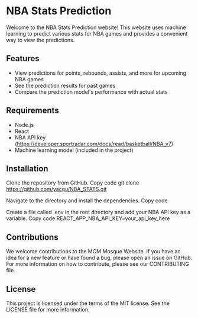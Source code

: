 # NBA Stats Prediction
 
Welcome to the NBA Stats Prediction website! This website uses machine learning to predict various stats for NBA games and provides a convenient way to view the predictions.

## Features

- View predictions for points, rebounds, assists, and more for upcoming NBA games
- See the prediction results for past games
- Compare the prediction model's performance with actual stats

## Requirements

- Node.js
- React
- NBA API key (https://developer.sportradar.com/docs/read/basketball/NBA_v7)
- Machine learning model (included in the project)

## Installation

Clone the repository from GitHub.
Copy code
git clone https://github.com/yacqu/NBA_STATS.git

Navigate to the directory and install the dependencies.
Copy code


Create a file called .env in the root directory and add your NBA API key as a variable.
Copy code
 REACT_APP_NBA_API_KEY=your_api_key_here


## Contributions

We welcome contributions to the MCM Mosque Website. If you have an idea for a new feature or have found a bug, please open an issue on GitHub. For more information on how to contribute, please see our CONTRIBUTING file.

## License

This project is licensed under the terms of the MIT license. See the LICENSE file for more information.
